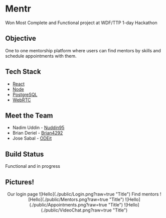 # Mentr
Won Most Complete and Functional project at WDF/TTP 1-day Hackathon

## Objective
One to one mentorship platform where users can find mentors by skills and schedule appointments with them.

## Tech Stack
* [React](https://reactjs.org/)
* [Node](https://nodejs.org/en/)
* [PostgreSQL](https://www.postgresql.org/)
* [WebRTC](https://webrtc.org/)

## Meet the Team
* Nadim Uddin - [Nuddin95](https://github.com/nuddin95) 
* Brian Deriel - [Brian4292](https://github.com/Brian4292) 
* Jose Sabal - [ODEit](https://github.com/ODEit)

## Build Status
Functional and in progress

## Pictures!
<p align = "center" >Our login page
![Hello](./public/Login.png?raw=true "Title")
Find mentors
![Hello](./public/Mentors.png?raw=true "Title")
![Hello](./public/Appointments.png?raw=true "Title")
![Hello](./public/VideoChat.png?raw=true "Title")
</p>

